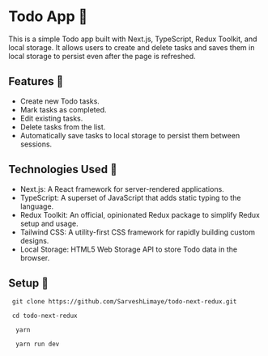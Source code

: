 # Todo App  📜

This is a simple Todo app built with Next.js, TypeScript, Redux Toolkit, and local storage. It allows users to create and delete tasks and saves them in local storage to persist even after the page is refreshed.

## Features :dart:

- Create new Todo tasks.
- Mark tasks as completed.
- Edit existing tasks.
- Delete tasks from the list.
- Automatically save tasks to local storage to persist them between sessions.

## Technologies Used 🚀

- Next.js: A React framework for server-rendered applications.
- TypeScript: A superset of JavaScript that adds static typing to the language.
- Redux Toolkit: An official, opinionated Redux package to simplify Redux setup and usage.
- Tailwind CSS: A utility-first CSS framework for rapidly building custom designs.
- Local Storage: HTML5 Web Storage API to store Todo data in the browser.

## Setup  🚧

```
 git clone https://github.com/SarveshLimaye/todo-next-redux.git
```

 ```
  cd todo-next-redux
```

```
  yarn 
```

```
  yarn run dev
```


